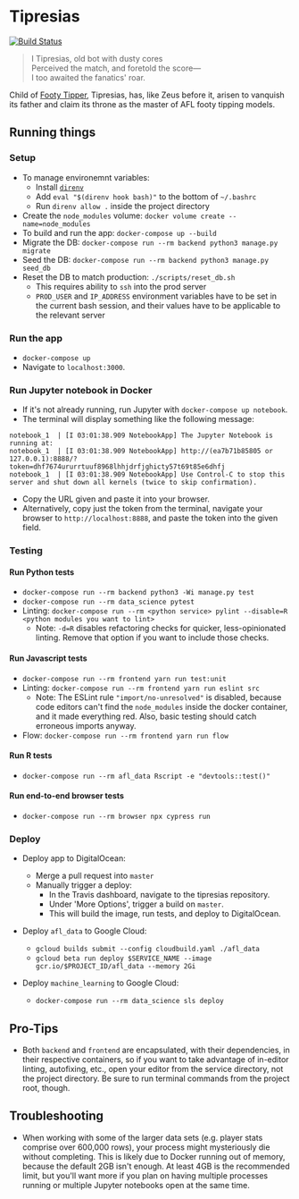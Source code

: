 # Tipresias

[![Build Status](https://travis-ci.com/tipresias/tipresias.svg?branch=master)](https://travis-ci.com/tipresias/tipresias)

> I Tipresias, old bot with dusty cores<br>
> Perceived the match, and foretold the score—<br>
> I too awaited the fanatics' roar.<br>

Child of [Footy Tipper](https://github.com/cfranklin11/footy-tipper), Tipresias, has, like Zeus before it, arisen to vanquish its father and claim its throne as the master of AFL footy tipping models.

## Running things

### Setup

- To manage environemnt variables:
    - Install [`direnv`](https://direnv.net/)
    - Add `eval "$(direnv hook bash)"` to the bottom of `~/.bashrc`
    - Run `direnv allow .` inside the project directory
- Create the `node_modules` volume: `docker volume create --name=node_modules`
- To build and run the app: `docker-compose up --build`
- Migrate the DB: `docker-compose run --rm backend python3 manage.py migrate`
- Seed the DB: `docker-compose run --rm backend python3 manage.py seed_db`
- Reset the DB to match production: `./scripts/reset_db.sh`
  - This requires ability to `ssh` into the prod server
  - `PROD_USER` and `IP_ADDRESS` environment variables have to be set in the current bash session, and their values have to be applicable to the relevant server

### Run the app

- `docker-compose up`
- Navigate to `localhost:3000`.

### Run Jupyter notebook in Docker

- If it's not already running, run Jupyter with `docker-compose up notebook`.
- The terminal will display something like the following message:

```
notebook_1  | [I 03:01:38.909 NotebookApp] The Jupyter Notebook is running at:
notebook_1  | [I 03:01:38.909 NotebookApp] http://(ea7b71b85805 or 127.0.0.1):8888/?token=dhf7674ururrtuuf8968lhhjdrfjghicty57t69t85e6dhfj
notebook_1  | [I 03:01:38.909 NotebookApp] Use Control-C to stop this server and shut down all kernels (twice to skip confirmation).
```

- Copy the URL given and paste it into your browser.
- Alternatively, copy just the token from the terminal, navigate your browser to `http://localhost:8888`, and paste the token into the given field.

### Testing

#### Run Python tests

- `docker-compose run --rm backend python3 -Wi manage.py test`
- `docker-compose run --rm data_science pytest`
- Linting: `docker-compose run --rm <python service> pylint --disable=R <python modules you want to lint>`
  - Note: `-d=R` disables refactoring checks for quicker, less-opinionated linting. Remove that option if you want to include those checks.

#### Run Javascript tests

- `docker-compose run --rm frontend yarn run test:unit`
- Linting: `docker-compose run --rm frontend yarn run eslint src`
  - Note: The ESLint rule `"import/no-unresolved"` is disabled, because code editors can't find the `node_modules` inside the docker container, and it made everything red. Also, basic testing should catch erroneous imports anyway.
- Flow: `docker-compose run --rm frontend yarn run flow`

#### Run R tests

- `docker-compose run --rm afl_data Rscript -e "devtools::test()"`

#### Run end-to-end browser tests

- `docker-compose run --rm browser npx cypress run`

### Deploy

- Deploy app to DigitalOcean:

  - Merge a pull request into `master`
  - Manually trigger a deploy:
    - In the Travis dashboard, navigate to the tipresias repository.
    - Under 'More Options', trigger a build on `master`.
    - This will build the image, run tests, and deploy to DigitalOcean.

- Deploy `afl_data` to Google Cloud:

  - `gcloud builds submit --config cloudbuild.yaml ./afl_data`
  - `gcloud beta run deploy $SERVICE_NAME --image gcr.io/$PROJECT_ID/afl_data --memory 2Gi`

- Deploy `machine_learning` to Google Cloud:
  - `docker-compose run --rm data_science sls deploy`

## Pro-Tips

- Both `backend` and `frontend` are encapsulated, with their dependencies, in their respective containers, so if you want to take advantage of in-editor linting, autofixing, etc., open your editor from the service directory, not the project directory. Be sure to run terminal commands from the project root, though.

## Troubleshooting

- When working with some of the larger data sets (e.g. player stats comprise over 600,000 rows), your process might mysteriously die without completing. This is likely due to Docker running out of memory, because the default 2GB isn't enough. At least 4GB is the recommended limit, but you'll want more if you plan on having multiple processes running or multiple Jupyter notebooks open at the same time.
